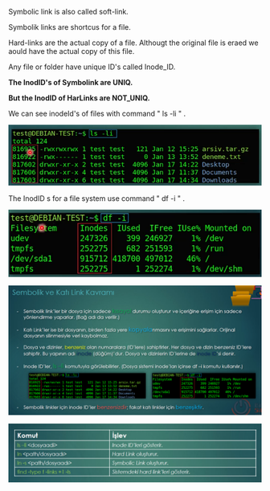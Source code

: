 Symbolic link is also called soft-link. 

Symbolik links are shortcus for a file. 

Hard-links are the actual copy of a file. Althougt the original file is eraed we aould have the actual copy of this file. 

Any file or folder have unique ID's called Inode_ID.

**The InodID's of Symbolink are UNIQ.**

**But the InodID of HarLinks are NOT_UNIQ.**

We can see inodeId's of files with command " ls -li " .

![pack_instal1](../Images/Symbolink3.png)

The InodID s for a file system use command " df -i " .

![pack_instal1](../Images/Symbolink4.png)

![pack_instal1](../Images/Symbolink1.png)



![pack_instal1](../Images/Symbolink2.png)